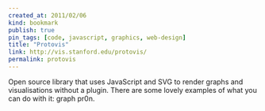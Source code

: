 ```yaml
---
created_at: 2011/02/06
kind: bookmark
publish: true
pin_tags: [code, javascript, graphics, web-design]
title: "Protovis"
link: http://vis.stanford.edu/protovis/
permalink: protovis
---
```


Open source library that uses JavaScript and SVG to render graphs and visualisations without a plugin. There are some lovely examples of what you can do with it: graph pr0n.
